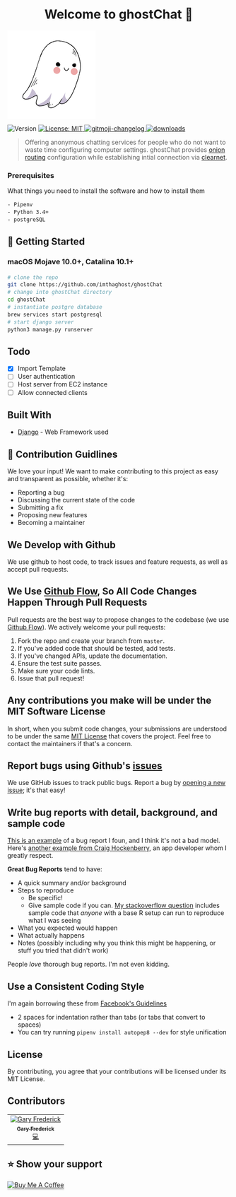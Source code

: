<h1 align="center">Welcome to ghostChat 👋</h1>
<img align="center" src="docs/media/icon.png" title="Icon"></a>
<p>
  <img alt="Version" src="https://img.shields.io/badge/version-1.0-blue.svg?cacheSeconds=2592000" />
  <a href="#" target="_blank">
    <img alt="License: MIT" src="https://img.shields.io/badge/License-MIT-yellow.svg" />
  </a>
   <a href="https://github.com/imthaghost/gitmoji-changelog">
    <img src="https://img.shields.io/badge/changelog-gitmoji-brightgreen.svg" alt="gitmoji-changelog">
  </a>
  <a href="https://www.npmjs.com/package/readme-md-generator">
    <img alt="downloads" src="https://img.shields.io/npm/dm/readme-md-generator.svg?color=blue" target="_blank" />
  </a>
</p>

> Offering anonymous chatting services for people who do not want to waste time configuring computer settings. ghostChat provides [onion routing](https://en.wikipedia.org/wiki/Onion_routing) configuration while establishing intial connection via [clearnet](<https://en.wikipedia.org/wiki/Clearnet_(networking)>).

### Prerequisites

What things you need to install the software and how to install them

```bash
- Pipenv
- Python 3.4+
- postgreSQL
```

## 🚀 Getting Started

### macOS Mojave 10.0+, Catalina 10.1+

```bash
# clone the repo
git clone https://github.com/imthaghost/ghostChat
# change into ghostChat directory
cd ghostChat
# instantiate postgre database
brew services start postgresql
# start django server
python3 manage.py runserver
```

## Todo

-   [x] Import Template
-   [ ] User authentication
-   [ ] Host server from EC2 instance
-   [ ] Allow connected clients

## Built With

-   [Django](https://www.djangoproject.com/) - Web Framework used

## 🤝 Contribution Guidlines

We love your input! We want to make contributing to this project as easy and transparent as possible, whether it's:

-   Reporting a bug
-   Discussing the current state of the code
-   Submitting a fix
-   Proposing new features
-   Becoming a maintainer

## We Develop with Github

We use github to host code, to track issues and feature requests, as well as accept pull requests.

## We Use [Github Flow](https://guides.github.com/introduction/flow/index.html), So All Code Changes Happen Through Pull Requests

Pull requests are the best way to propose changes to the codebase (we use [Github Flow](https://guides.github.com/introduction/flow/index.html)). We actively welcome your pull requests:

1. Fork the repo and create your branch from `master`.
2. If you've added code that should be tested, add tests.
3. If you've changed APIs, update the documentation.
4. Ensure the test suite passes.
5. Make sure your code lints.
6. Issue that pull request!

## Any contributions you make will be under the MIT Software License

In short, when you submit code changes, your submissions are understood to be under the same [MIT License](http://choosealicense.com/licenses/mit/) that covers the project. Feel free to contact the maintainers if that's a concern.

## Report bugs using Github's [issues](https://github.com/briandk/transcriptase-atom/issues)

We use GitHub issues to track public bugs. Report a bug by [opening a new issue](); it's that easy!

## Write bug reports with detail, background, and sample code

[This is an example](http://stackoverflow.com/q/12488905/180626) of a bug report I foun, and I think it's not a bad model. Here's [another example from Craig Hockenberry](http://www.openradar.me/11905408), an app developer whom I greatly respect.

**Great Bug Reports** tend to have:

-   A quick summary and/or background
-   Steps to reproduce
    -   Be specific!
    -   Give sample code if you can. [My stackoverflow question](http://stackoverflow.com/q/12488905/180626) includes sample code that _anyone_ with a base R setup can run to reproduce what I was seeing
-   What you expected would happen
-   What actually happens
-   Notes (possibly including why you think this might be happening, or stuff you tried that didn't work)

People _love_ thorough bug reports. I'm not even kidding.

## Use a Consistent Coding Style

I'm again borrowing these from [Facebook's Guidelines](https://github.com/facebook/draft-js/blob/a9316a723f9e918afde44dea68b5f9f39b7d9b00/CONTRIBUTING.md)

-   2 spaces for indentation rather than tabs (or tabs that convert to spaces)
-   You can try running `pipenv install autopep8 --dev` for style unification

## License

By contributing, you agree that your contributions will be licensed under its MIT License.

## Contributors

<table>
  <tr>
    <td align="center"><a href="https://github.com/imthaghost"><img src="https://avatars3.githubusercontent.com/u/46610773?s=460&v=4" width="75px;" alt="Gary Frederick"/><br /><sub><b>Gary Frederick</b></sub></a><br /><a href="https://github.com/imthaghost/ghostChat/commits/master" title="Code">💻</a></td>
    </tr>
</table>

## ⭐️ Show your support

<a href="https://www.buymeacoffee.com/imthaghost" target="_blank"><img src="https://www.buymeacoffee.com/assets/img/custom_images/yellow_img.png" alt="Buy Me A Coffee" style="height: 41px !important;width: 174px !important;box-shadow: 0px 3px 2px 0px rgba(190, 190, 190, 0.5) !important;-webkit-box-shadow: 0px 3px 2px 0px rgba(190, 190, 190, 0.5) !important;" ></a>
